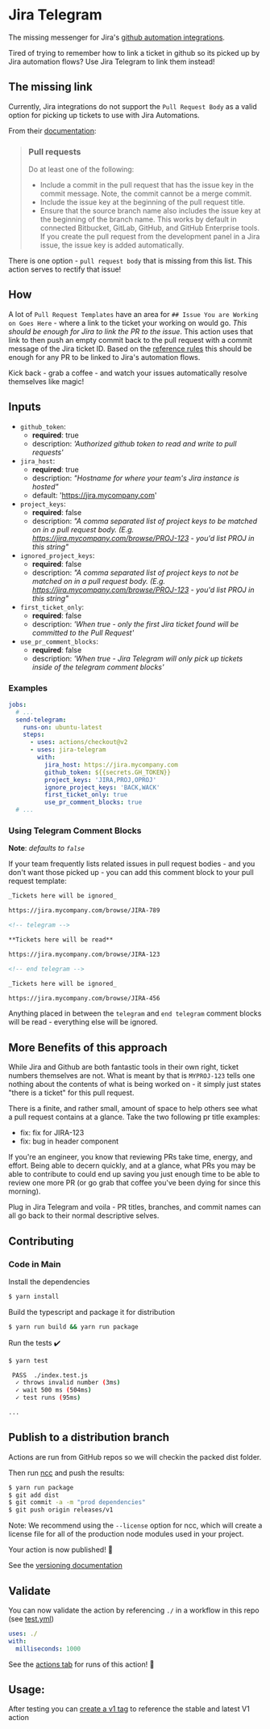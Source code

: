 # Jira Telegram

The missing messenger for Jira's [github automation integrations](https://support.atlassian.com/jira-software-cloud/docs/reference-issues-in-your-development-work/).

Tired of trying to remember how to link a ticket in github so its picked up by Jira automation flows? Use Jira Telegram to link them instead!

## The missing link

Currently, Jira integrations do not support the `Pull Request Body` as a valid option for picking up tickets to use with Jira Automations.

From their [documentation](https://support.atlassian.com/jira-software-cloud/docs/reference-issues-in-your-development-work/):

> ### Pull requests
>
> Do at least one of the following:
>
> - Include a commit in the pull request that has the issue key in the commit message. Note, the commit cannot be a merge commit.
> - Include the issue key at the beginning of the pull request title.
> - Ensure that the source branch name also includes the issue key at the beginning of the branch name.
>   This works by default in connected Bitbucket, GitLab, GitHub, and GitHub Enterprise tools.
>   If you create the pull request from the development panel in a Jira issue, the issue key is added automatically.

There is one option - `pull request body` that is missing from this list. This action serves to rectify that issue!

## How

A lot of `Pull Request Templates` have an area for `## Issue You are Working on Goes Here` - where a link to the ticket your working on would go. _This should be enough for Jira to link the PR to the issue_. This action uses that link to then push an empty commit back to the pull request with a commit message of the Jira ticket ID. Based on the [reference rules](https://support.atlassian.com/jira-software-cloud/docs/reference-issues-in-your-development-work/) this should be enough for any PR to be linked to Jira's automation flows.

Kick back - grab a coffee - and watch your issues automatically resolve themselves like magic!

## Inputs

- `github_token`:
  - **required**: true
  - description: _'Authorized github token to read and write to pull requests'_
- `jira_host`:
  - **required**: true
  - description: _"Hostname for where your team's Jira instance is hosted"_
  - default: 'https://jira.mycompany.com'
- `project_keys`:
  - **required**: false
  - description: _"A comma separated list of project keys to be matched on in a pull request body. (E.g. https://jira.mycompany.com/browse/PROJ-123 - you'd list PROJ in this string"_
- `ignored_project_keys`:
  - **required**: false
  - description: _"A comma separated list of project keys to not be matched on in a pull request body. (E.g. https://jira.mycompany.com/browse/PROJ-123 - you'd list PROJ in this string"_
- `first_ticket_only`:
  - **required**: false
  - description: _'When true - only the first Jira ticket found will be committed to the Pull Request'_
- `use_pr_comment_blocks`:
  - **required**: false
  - description: _'When true - Jira Telegram will only pick up tickets inside of the telegram comment blocks'_

### Examples

```yml
jobs:
  # ...
  send-telegram:
    runs-on: ubuntu-latest
    steps:
      - uses: actions/checkout@v2
      - uses: jira-telegram
        with:
          jira_host: https://jira.mycompany.com
          github_token: ${{secrets.GH_TOKEN}}
          project_keys: 'JIRA,PROJ,OPROJ'
          ignore_project_keys: 'BACK,WACK'
          first_ticket_only: true
          use_pr_comment_blocks: true
  # ...
```

### Using Telegram Comment Blocks

**Note**: _defaults to `false`_

If your team frequently lists related issues in pull request bodies - and you don't want those picked up - you can add this comment block to your pull request template:

```md
_Tickets here will be ignored_

https://jira.mycompany.com/browse/JIRA-789

<!-- telegram -->

**Tickets here will be read**

https://jira.mycompany.com/browse/JIRA-123

<!-- end telegram -->

_Tickets here will be ignored_

https://jira.mycompany.com/browse/JIRA-456
```

Anything placed in between the `telegram` and `end telegram` comment blocks will be read - everything else will be ignored.

## More Benefits of this approach

While Jira and Github are both fantastic tools in their own right, ticket numbers themselves are not. What is meant by that is `MYPROJ-123` tells one nothing about the contents of what is being worked on - it simply just states "there is a ticket" for this pull request.

There is a finite, and rather small, amount of space to help others see what a pull request contains at a glance. Take the two following pr title examples:

- fix: fix for JIRA-123
- fix: bug in header component

If you're an engineer, you know that reviewing PRs take time, energy, and effort. Being able to decern quickly, and at a glance, what PRs you may be able to contribute to could end up saving you just enough time to be able to review one more PR (or go grab that coffee you've been dying for since this morning).

Plug in Jira Telegram and voila - PR titles, branches, and commit names can all go back to their normal descriptive selves.

## Contributing

### Code in Main

Install the dependencies

```bash
$ yarn install
```

Build the typescript and package it for distribution

```bash
$ yarn run build && yarn run package
```

Run the tests :heavy_check_mark:

```bash
$ yarn test

 PASS  ./index.test.js
  ✓ throws invalid number (3ms)
  ✓ wait 500 ms (504ms)
  ✓ test runs (95ms)

...
```

## Publish to a distribution branch

Actions are run from GitHub repos so we will checkin the packed dist folder.

Then run [ncc](https://github.com/zeit/ncc) and push the results:

```bash
$ yarn run package
$ git add dist
$ git commit -a -m "prod dependencies"
$ git push origin releases/v1
```

Note: We recommend using the `--license` option for ncc, which will create a license file for all of the production node modules used in your project.

Your action is now published! :rocket:

See the [versioning documentation](https://github.com/actions/toolkit/blob/master/docs/action-versioning.md)

## Validate

You can now validate the action by referencing `./` in a workflow in this repo (see [test.yml](.github/workflows/test.yml))

```yaml
uses: ./
with:
  milliseconds: 1000
```

See the [actions tab](https://github.com/actions/typescript-action/actions) for runs of this action! :rocket:

## Usage:

After testing you can [create a v1 tag](https://github.com/actions/toolkit/blob/master/docs/action-versioning.md) to reference the stable and latest V1 action
